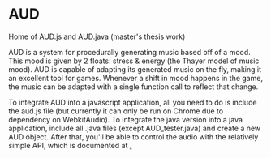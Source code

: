 AUD
===

Home of AUD.js and AUD.java (master's thesis work)

AUD is a system for procedurally generating music based off of a mood. This mood is given by 2 floats: stress & energy (the Thayer model of music mood). AUD is capable of adapting its generated music on the fly, making it an excellent tool for games. Whenever a shift in mood happens in the game, the music can be adapted with a single function call to reflect that change. 

To integrate AUD into a javascript application, all you need to do is include the aud.js file (but currently it can only be run on Chrome due to dependency on WebkitAudio). To integrate the java version into a java application, include all .java files (except AUD_tester.java) and create a new AUD object. After that, you'll be able to control the audio with the relatively simple API, which is documented at <a href="timotheyadam.com/AUD" />.
